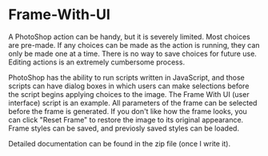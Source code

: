 # Frame-With-UI

A PhotoShop action can be handy, but it is severely limited.  Most choices are pre-made.  If any choices can be made as the action is running, they can only be made one at a time.  There is no way to save choices for future use.  Editing actions is an extremely cumbersome process.

PhotoShop has the ability to run scripts written in JavaScript, and those scripts can have dialog boxes in which users can make selections before the script begins applying choices to the image.  The Frame With UI (user interface) script is an example.  All parameters of the frame can be selected before the frame is generated.  If you don't like how the frame looks, you can click "Reset Frame" to restore the image to its original appearance.  Frame styles can be saved, and previosly saved styles can be loaded.  

Detailed documentation can be found in the zip file (once I write it).
